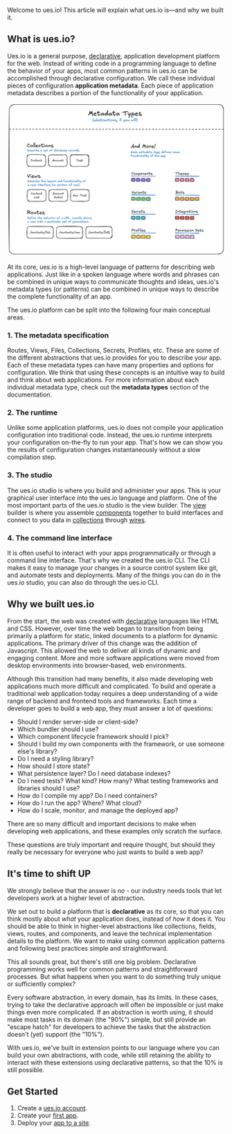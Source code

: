 Welcome to ues.io! This article will explain what ues.io is—and why we built it.

## What is ues.io?

Ues.io is a general purpose, [declarative](declarative-app-development), application development platform for the web. Instead of writing code in a programming language to define the behavior of your apps, most common patterns in ues.io can be accomplished through declarative configuration. We call these individual pieces of configuration **application metadata**. Each piece of application metadata describes a portion of the functionality of your application.

![Metadata types](./metadatatypes.png "metadata types")

At its core, ues.io is a high-level language of patterns for describing web applications. Just like in a spoken language where words and phrases can be combined in unique ways to communicate thoughts and ideas, ues.io's metadata types (or patterns) can be combined in unique ways to describe the complete functionality of an app.

The ues.io platform can be split into the following four main conceptual areas.

### 1. The metadata specification

Routes, Views, Files, Collections, Secrets, Profiles, etc. These are some of the different abstractions that ues.io provides for you to describe your app. Each of these metadata types can have many properties and options for configuration. We think that using these concepts is an intuitive way to build and think about web applications. For more information about each individual metadata type, check out the **metadata types** section of the documentation.

### 2. The runtime

Unlike some application platforms, ues.io does not compile your application configuration into traditional code. Instead, the ues.io runtime interprets your configuration on-the-fly to run your app. That's how we can show you the results of configuration changes instantaneously without a slow compilation step.

### 3. The studio

The ues.io studio is where you build and administer your apps. This is your graphical user interface into the ues.io language and platform. One of the most important parts of the ues.io studio is the view builder. The [view](views) builder is where you assemble [components](components) together to build interfaces and connect to you data in [collections](collections) through [wires](wires).

### 4. The command line interface

It is often useful to interact with your apps programmatically or through a command line interface. That's why we created the ues.io CLI. The CLI makes it easy to manage your changes in a source control system like git, and automate tests and deployments. Many of the things you can do in the ues.io studio, you can also do through the ues.io CLI.

## Why we built ues.io

From the start, the web was created with [declarative](declarative-app-development) languages like HTML and CSS. However, over time the web began to transition from being primarily a platform for static, linked documents to a platform for dynamic applications. The primary driver of this change was the addition of Javascript. This allowed the web to deliver all kinds of dynamic and engaging content. More and more software applications were moved from desktop environments into browser-based, web environments.

Although this transition had many benefits, it also made developing web applications much more difficult and complicated. To build and operate a traditional web application today requires a deep understanding of a wide range of backend and frontend tools and frameworks. Each time a developer goes to build a web app, they must answer a lot of questions:

-   Should I render server-side or client-side?
-   Which bundler should I use?
-   Which component lifecycle framework should I pick?
-   Should I build my own components with the framework, or use someone else's library?
-   Do I need a styling library?
-   How should I store state?
-   What persistence layer? Do I need database indexes?
-   Do I need tests? What kind? How many? What testing frameworks and libraries should I use?
-   How do I compile my app? Do I need containers?
-   How do I run the app? Where? What cloud?
-   How do I scale, monitor, and manage the deployed app?

There are so many difficult and important decisions to make when developing web applications, and these examples only scratch the surface.

These questions are truly important and require thought, but should they really be necessary for everyone who just wants to build a web app?

## It's time to shift UP

We strongly believe that the answer is _no_ - our industry needs tools that let developers work at a higher level of abstraction.

We set out to build a platform that is **declarative** as its core, so that you can think mostly about _what_ your application does, instead of _how_ it does it. You should be able to think in higher-level abstractions like collections, fields, views, routes, and components, and leave the technical implementation details to the platform. We want to make using common application patterns and following best practices simple and straightforward.

This all sounds great, but there's still one big problem. Declarative programming works well for common patterns and straightforward processes. But what happens when you want to do something truly unique or sufficiently complex?

Every software abstraction, in every domain, has its limits. In these cases, trying to take the declarative approach will often be impossible or just make things even more complicated. If an abstraction is worth using, it should make most tasks in its domain (the "90%") simple, but still provide an "escape hatch" for developers to achieve the tasks that the abstraction doesn't (yet) support (the "10%").

With ues.io, we've built in extension points to our language where you can build your own abstractions, with code, while still retaining the ability to interact with these extensions using declarative patterns, so that the 10% is still possible.

## Get Started

1. Create a [ues.io account](create-account).
2. Create your [first app](first-app).
3. Deploy your [app to a site](deploy-to-site).
